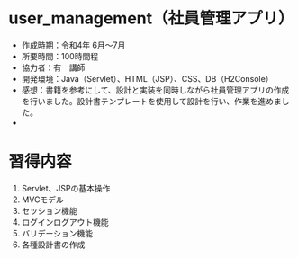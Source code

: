 # user_management（社員管理アプリ）
- 作成時期：令和4年 6月～7月
- 所要時間：100時間程
- 協力者：有　講師
- 開発環境：Java（Servlet）、HTML（JSP）、CSS、DB（H2Console）
- 感想：書籍を参考にして、設計と実装を同時しながら社員管理アプリの作成を行いました。設計書テンプレートを使用して設計を行い、作業を進めました。
- 
# 習得内容
1. Servlet、JSPの基本操作
1. MVCモデル
1. セッション機能
1. ログインログアウト機能
1. バリデーション機能
1. 各種設計書の作成
